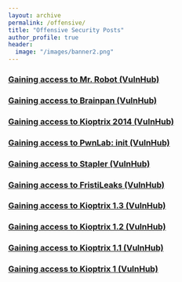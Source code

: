 ```yaml
---
layout: archive
permalink: /offensive/
title: "Offensive Security Posts"
author_profile: true
header:
  image: "/images/banner2.png"
---
```





### [Gaining access to Mr. Robot (VulnHub)](https://holstrater.github.io/mrrobot/)

### [Gaining access to Brainpan (VulnHub)](https://holstrater.github.io/brainpan/)

### [Gaining access to Kioptrix 2014 (VulnHub)](https://holstrater.github.io/kioptrix2014/)

### [Gaining access to PwnLab: init (VulnHub)](https://holstrater.github.io/pwnlab_init/)

### [Gaining access to Stapler (VulnHub)](https://holstrater.github.io/stapler/)

### [Gaining access to FristiLeaks (VulnHub)](https://holstrater.github.io/fristileaks/)

### [Gaining access to Kioptrix 1.3 (VulnHub)](https://holstrater.github.io/kioptrix13/)

### [Gaining access to Kioptrix 1.2 (VulnHub)](https://holstrater.github.io/kioptrix12/)

### [Gaining access to Kioptrix 1.1 (VulnHub)](https://holstrater.github.io/kioptrix11/)

### [Gaining access to Kioptrix 1 (VulnHub)](https://holstrater.github.io/kioptrix1/)
